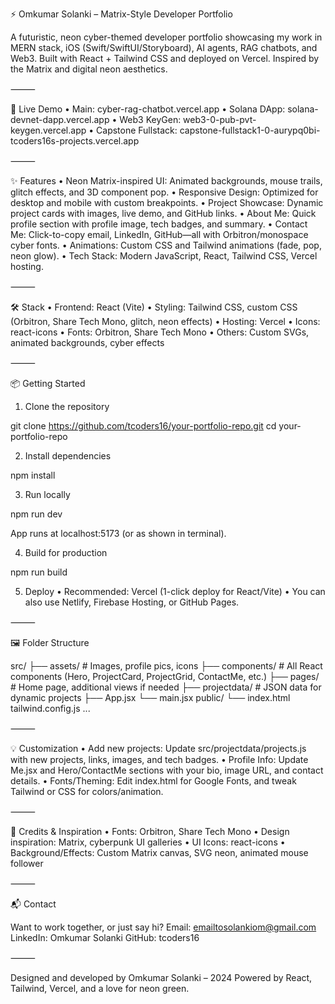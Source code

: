 ⚡ Omkumar Solanki – Matrix-Style Developer Portfolio

A futuristic, neon cyber-themed developer portfolio showcasing my work in MERN stack, iOS (Swift/SwiftUI/Storyboard), AI agents, RAG chatbots, and Web3.
Built with React + Tailwind CSS and deployed on Vercel.
Inspired by the Matrix and digital neon aesthetics.




 

⸻

🚀 Live Demo
	•	Main: cyber-rag-chatbot.vercel.app
	•	Solana DApp: solana-devnet-dapp.vercel.app
	•	Web3 KeyGen: web3-0-pub-pvt-keygen.vercel.app
	•	Capstone Fullstack: capstone-fullstack1-0-aurypq0bi-tcoders16s-projects.vercel.app

⸻

✨ Features
	•	Neon Matrix-inspired UI: Animated backgrounds, mouse trails, glitch effects, and 3D component pop.
	•	Responsive Design: Optimized for desktop and mobile with custom breakpoints.
	•	Project Showcase: Dynamic project cards with images, live demo, and GitHub links.
	•	About Me: Quick profile section with profile image, tech badges, and summary.
	•	Contact Me: Click-to-copy email, LinkedIn, GitHub—all with Orbitron/monospace cyber fonts.
	•	Animations: Custom CSS and Tailwind animations (fade, pop, neon glow).
	•	Tech Stack: Modern JavaScript, React, Tailwind CSS, Vercel hosting.

⸻

🛠️ Stack
	•	Frontend: React (Vite)
	•	Styling: Tailwind CSS, custom CSS (Orbitron, Share Tech Mono, glitch, neon effects)
	•	Hosting: Vercel
	•	Icons: react-icons
	•	Fonts: Orbitron, Share Tech Mono
	•	Others: Custom SVGs, animated backgrounds, cyber effects

⸻

📦 Getting Started

1. Clone the repository

git clone https://github.com/tcoders16/your-portfolio-repo.git
cd your-portfolio-repo

2. Install dependencies

npm install

3. Run locally

npm run dev

App runs at localhost:5173 (or as shown in terminal).

4. Build for production

npm run build

5. Deploy
	•	Recommended: Vercel (1-click deploy for React/Vite)
	•	You can also use Netlify, Firebase Hosting, or GitHub Pages.

⸻

🖼️ Folder Structure

src/
 ├── assets/         # Images, profile pics, icons
 ├── components/     # All React components (Hero, ProjectCard, ProjectGrid, ContactMe, etc.)
 ├── pages/          # Home page, additional views if needed
 ├── projectdata/    # JSON data for dynamic projects
 ├── App.jsx
 └── main.jsx
public/
 └── index.html
tailwind.config.js
...


⸻

💡 Customization
	•	Add new projects:
Update src/projectdata/projects.js with new projects, links, images, and tech badges.
	•	Profile Info:
Update Me.jsx and Hero/ContactMe sections with your bio, image URL, and contact details.
	•	Fonts/Theming:
Edit index.html for Google Fonts, and tweak Tailwind or CSS for colors/animation.

⸻

📝 Credits & Inspiration
	•	Fonts: Orbitron, Share Tech Mono
	•	Design inspiration: Matrix, cyberpunk UI galleries
	•	UI Icons: react-icons
	•	Background/Effects: Custom Matrix canvas, SVG neon, animated mouse follower

⸻

📬 Contact

Want to work together, or just say hi?
Email: emailtosolankiom@gmail.com
LinkedIn: Omkumar Solanki
GitHub: tcoders16

⸻

Designed and developed by Omkumar Solanki – 2024
Powered by React, Tailwind, Vercel, and a love for neon green.
